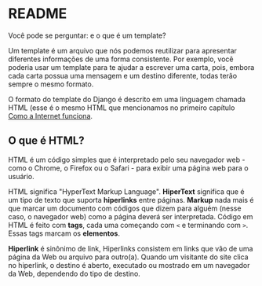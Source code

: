 # README

Você pode se perguntar: e o que é um template?

Um template é um arquivo que nós podemos reutilizar para apresentar diferentes informações de uma forma consistente. Por exemplo, você poderia usar um template para te ajudar a escrever uma carta, pois, embora cada carta possua uma mensagem e um destino diferente, todas terão sempre o mesmo formato.

O formato do template do Django é descrito em uma linguagem chamada HTML \(esse é o mesmo HTML que mencionamos no primeiro capítulo [Como a Internet funciona](https://github.com/AfroPython/tutorial/tree/68275a226303495fc3377d1652d0e5695457b4dd/introducao_html/internet/como_funciona.md).

## O que é HTML?

HTML é um código simples que é interpretado pelo seu navegador web - como o Chrome, o Firefox ou o Safari - para exibir uma página web para o usuário.

HTML significa "HyperText Markup Language". **HiperText** significa que é um tipo de texto que suporta **hiperlinks** entre páginas. **Markup** nada mais é que marcar um documento com códigos que dizem para alguém \(nesse caso, o navegador web\) como a página deverá ser interpretada. Código em HTML é feito com **tags**, cada uma começando com `<` e terminando com `>`. Essas tags marcam os **elementos**.

**Hiperlink** é sinônimo de link, Hiperlinks consistem em links que vão de uma página da Web ou arquivo para outro\(a\). Quando um visitante do site clica no hiperlink, o destino é aberto, executado ou mostrado em um navegador da Web, dependendo do tipo de destino.

